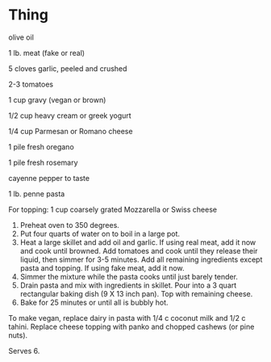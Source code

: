 # Thing

olive oil

1 lb. meat (fake or real)

5 cloves garlic, peeled and crushed

2-3 tomatoes

1 cup gravy (vegan or brown)

1/2 cup heavy cream or greek yogurt

1/4 cup Parmesan or Romano cheese

1 pile fresh oregano

1 pile fresh rosemary

cayenne pepper to taste

1 lb. penne pasta

For topping: 1 cup coarsely grated Mozzarella or Swiss cheese


1.  Preheat oven to 350 degrees.
2.  Put four quarts of water on to boil in a large pot.
3.  Heat a large skillet and add oil and garlic. If using real meat, add it now and cook until browned. Add tomatoes and cook until they release their liquid, then simmer for 3-5 minutes. Add all remaining ingredients except pasta and topping. If using fake meat, add it now.
4.  Simmer the mixture while the pasta cooks until just barely tender.
5.  Drain pasta and mix with ingredients in skillet.  Pour into a 3 quart rectangular baking dish (9 X 13 inch pan).  Top with remaining cheese.
6.  Bake for 25 minutes or until all is bubbly hot.


To make vegan, replace dairy in pasta with 1/4 c coconut milk and 1/2 c tahini. Replace cheese topping with panko and chopped cashews (or pine nuts).


Serves 6.
